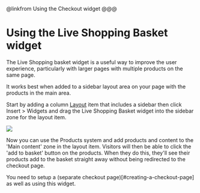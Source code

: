 @linkfrom Using the Checkout widget
@@@
# Using the Live Shopping Basket widget

The Live Shopping basket widget is a useful way to improve the user experience, particularly with larger pages with multiple products on the same page. 

It works best when added to a sidebar layout area on your page with the products in the main area. 

Start by adding a column [Layout](#layout-overview) item that includes a sidebar then click Insert > Widgets and drag the Live Shopping Basket widget into the sidebar zone for the layout item. 

<img src="help.php?img=liveshop.png&amp;halfsize=true" srcset="help.php?img=liveshop.png 2x"/>

Now you can use the Products system and add products and content to the 'Main content' zone in the layout item. Visitors will then be able to click the 'add to basket' button on the products. When they do this, they'll see their products add to the basket straight away without being redirected to the checkout page. 

You need to setup a (separate checkout page)[#creating-a-checkout-page] as well as using this widget. 
